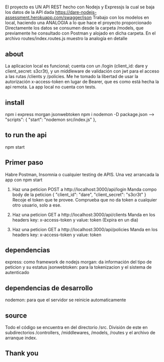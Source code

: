 #####
El proyecto es UN API REST hecho con Nodejs y Expressjs la cual se baja los datos de la API dada https://dare-nodejs-assessment.herokuapp.com/swagger/json
Trabajo con los modelos en local, haciendo una ANALOGIA a lo que hace el proyecto proporcionado
Directamente los datos se consumen desde la carpeta /models, que previamente he consultado con Postman y alojado en dicha carpeta.
En el archivo routes/index.routes.js muestro la analogía en detalle

## about
La aplicacion local es funcional; cuenta con un /login (client_id: dare y client_secret: s3cr3t), y un middleware de validación con jwt para el acceso a 
las rutas /clients y /policies. Me he tomado la libertad de usar la autorización x-access-token en lugar de Bearer, que es como está hecha la api remota.
La app local no cuenta con tests.

## install
npm i express morgan jsonwebtoken
npm i nodemon -D
package.json -->   "scripts": {
                        "start": "nodemon src/index.js"
                    },

## to run the api
npm start

## Primer paso
Habre Postman, Insomnia o cualquier testing de APIS. Una vez arrancada la app con npm start
1) Haz una peticion POST a http://localhost:3000/api/login
    Manda compo body de la peticion
    {
    "client_id": "dare",
    "client_secret": "s3cr3t"
    }
    Recoje el token que te provee. Comprueba que no da token a cualquier otro usuario, solo a ese.

2) Haz una peticion GET a http://localhost:3000/api/clients
    Manda en los headers key: x-access-token y value: token  (Expira en un dia)

3) Haz una peticion GET a http://localhost:3000/api/policies
    Manda en los headers key: x-access-token y value: token 

## dependencias
express: como framework de nodejs
morgan: da información del tipo de peticion y su estatus
jsonwebtoken: para la tokenizacion y el sistema de autenticado

## dependencias de desarrollo
nodemon: para que el servidor se reinicie automaticamente

## source
Todo el código se encuentra en del directorio /src. División de este en subdirectorios /controllers, /middlewares, /models, /routes y el archivo de arranque index.

## Thank you
